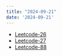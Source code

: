 ```yaml
---
title: "2024-09-21"
date: '2024-09-21'
---
```


- [Leetcode-26](http://teddygood.github.io/wiki/Algorithm/Leetcode-26)
- [Leetcode-27](http://teddygood.github.io/wiki/Algorithm/Leetcode-27)
- [Leetcode-88](http://teddygood.github.io/wiki/Algorithm/Leetcode-88)